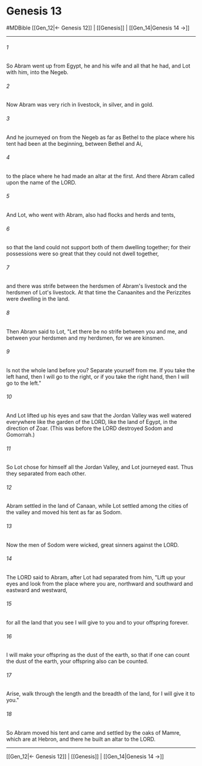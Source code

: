 # Genesis 13
#MDBible
[[Gen_12|← Genesis 12]] | [[Genesis]] | [[Gen_14|Genesis 14 →]]

***

###### 1 
So Abram went up from Egypt, he and his wife and all that he had, and Lot with him, into the Negeb. 

###### 2 
Now Abram was very rich in livestock, in silver, and in gold. 

###### 3 
And he journeyed on from the Negeb as far as Bethel to the place where his tent had been at the beginning, between Bethel and Ai, 

###### 4 
to the place where he had made an altar at the first. And there Abram called upon the name of the LORD. 

###### 5 
And Lot, who went with Abram, also had flocks and herds and tents, 

###### 6 
so that the land could not support both of them dwelling together; for their possessions were so great that they could not dwell together, 

###### 7 
and there was strife between the herdsmen of Abram's livestock and the herdsmen of Lot's livestock. At that time the Canaanites and the Perizzites were dwelling in the land. 

###### 8 
Then Abram said to Lot, "Let there be no strife between you and me, and between your herdsmen and my herdsmen, for we are kinsmen. 

###### 9 
Is not the whole land before you? Separate yourself from me. If you take the left hand, then I will go to the right, or if you take the right hand, then I will go to the left." 

###### 10 
And Lot lifted up his eyes and saw that the Jordan Valley was well watered everywhere like the garden of the LORD, like the land of Egypt, in the direction of Zoar. (This was before the LORD destroyed Sodom and Gomorrah.) 

###### 11 
So Lot chose for himself all the Jordan Valley, and Lot journeyed east. Thus they separated from each other. 

###### 12 
Abram settled in the land of Canaan, while Lot settled among the cities of the valley and moved his tent as far as Sodom. 

###### 13 
Now the men of Sodom were wicked, great sinners against the LORD. 

###### 14 
The LORD said to Abram, after Lot had separated from him, "Lift up your eyes and look from the place where you are, northward and southward and eastward and westward, 

###### 15 
for all the land that you see I will give to you and to your offspring forever. 

###### 16 
I will make your offspring as the dust of the earth, so that if one can count the dust of the earth, your offspring also can be counted. 

###### 17 
Arise, walk through the length and the breadth of the land, for I will give it to you." 

###### 18 
So Abram moved his tent and came and settled by the oaks of Mamre, which are at Hebron, and there he built an altar to the LORD. 

***

[[Gen_12|← Genesis 12]] | [[Genesis]] | [[Gen_14|Genesis 14 →]]
